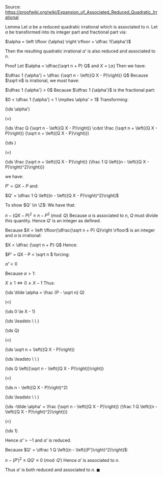# 

Source: https://proofwiki.org/wiki/Expansion_of_Associated_Reduced_Quadratic_Irrational

Lemma
Let $\alpha$ be a reduced quadratic irrational which is associated to $n$.
Let $\alpha$ be transformed into its integer part and fractional part via:

$\alpha = \left \lfloor {\alpha} \right \rfloor + \dfrac 1{\alpha'}$

Then the resulting quadratic irrational $\alpha'$ is also reduced and associated to $n$.


Proof
Let $\alpha = \dfrac{\sqrt n + P} Q$ and $X = \left \lfloor {\alpha} \right \rfloor$
Then we have:

$\dfrac 1 {\alpha'} = \dfrac {\sqrt n - \left({Q X - P}\right)} Q$
Because $\sqrt n$ is irrational, we must have:

$\dfrac 1 {\alpha'} > 0$
Because $\dfrac 1 {\alpha'}$ is the fractional part:

$0 < \dfrac 1 {\alpha'} < 1 \implies \alpha' > 1$
Transforming:














\(\ds \alpha'\)

\(=\)







\(\ds \frac Q {\sqrt n - \left({Q X - P}\right)} \cdot \frac {\sqrt n + \left({Q X - P}\right)} {\sqrt n + \left({Q X - P}\right)}\)




















\(\ds \)

\(=\)







\(\ds \frac {\sqrt n + \left({Q X - P}\right)} {\frac 1 Q \left({n - \left({Q X - P}\right)^2}\right)}\)









we have:

$P' = Q X - P$
and:

$Q' = \dfrac 1 Q \left({n - \left({Q X - P}\right)^2}\right)$

To show $Q' \in \Z$:
We have that:

$n - \left({Q X - P}\right)^2 \equiv n - P^2 \pmod Q$
Because $\alpha$ is associated to $n$, $Q$ must divide this quantity.
Hence $Q'$ is an integer as defined.

Because $X = \left \lfloor{\dfrac{\sqrt n + P} Q}\right \rfloor$ is an integer and $\alpha$ is irrational:

$X < \dfrac {\sqrt n + P} Q$
Hence:

$P' = QX - P < \sqrt n $
forcing:

$\tilde{\alpha}' < 0$

Because $\alpha > 1$:

$X \ge 1 \iff 0 \le X - 1$
Thus:














\(\ds \tilde \alpha = \frac {P - \sqrt n} Q\)

\(<\)







\(\ds 0 \le X - 1\)














\(\ds \leadsto \ \ \)





\(\ds Q\)

\(<\)







\(\ds \sqrt n + \left({Q X - P}\right)\)














\(\ds \leadsto \ \ \)





\(\ds Q \left({\sqrt n - \left({Q X - P}\right)}\right)\)

\(<\)







\(\ds n - \left({Q X - P}\right)^2\)














\(\ds \leadsto \ \ \)





\(\ds -\tilde \alpha' = \frac {\sqrt n - \left({Q X - P}\right)} {\frac 1 Q \left({n - \left({Q X - P}\right)^2}\right)}\)

\(<\)







\(\ds 1\)









Hence $\tilde \alpha' > -1$ and $\alpha'$ is reduced.

Because $Q' = \dfrac 1 Q \left({n - \left({P'}\right)^2}\right)$:

$n - \left({P'}\right)^2 \equiv Q Q' \equiv 0 \pmod {Q'}$
Hence $\alpha'$ is associated to $n$.

Thus $\alpha'$ is both reduced and associated to $n$.
$\blacksquare$





